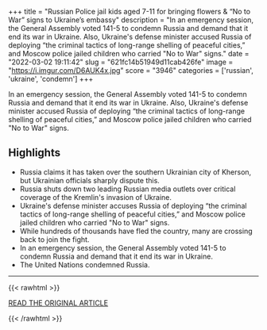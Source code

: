+++
title = "Russian Police jail kids aged 7-11 for bringing flowers &amp; “No to War” signs to Ukraine’s embassy"
description = "In an emergency session, the General Assembly voted 141-5 to condemn Russia and demand that it end its war in Ukraine. Also, Ukraine's defense minister accused Russia of deploying “the criminal tactics of long-range shelling of peaceful cities,” and Moscow police jailed children who carried \"No to War\" signs."
date = "2022-03-02 19:11:42"
slug = "621fc14b51949d11cab426fe"
image = "https://i.imgur.com/D6AUK4x.jpg"
score = "3946"
categories = ['russian', 'ukraine', 'condemn']
+++

In an emergency session, the General Assembly voted 141-5 to condemn Russia and demand that it end its war in Ukraine. Also, Ukraine's defense minister accused Russia of deploying “the criminal tactics of long-range shelling of peaceful cities,” and Moscow police jailed children who carried \"No to War\" signs.

## Highlights

- Russia claims it has taken over the southern Ukrainian city of Kherson, but Ukrainian officials sharply dispute this.
- Russia shuts down two leading Russian media outlets over critical coverage of the Kremlin's invasion of Ukraine.
- Ukraine's defense minister accuses Russia of deploying “the criminal tactics of long-range shelling of peaceful cities,” and Moscow police jailed children who carried "No to War" signs.
- While hundreds of thousands have fled the country, many are crossing back to join the fight.
- In an emergency session, the General Assembly voted 141-5 to condemn Russia and demand that it end its war in Ukraine.
- The United Nations condemned Russia.

---

{{< rawhtml >}}
  <p class="article-category">
    <a target="_blank" href="https://www.npr.org/live-updates/russia-strikes-ukraine-cities-death-toll#russian-police-jail-kids-who-took-flowers-and-no-to-war-signs-to-ukraines-embassy">READ THE ORIGINAL ARTICLE</a>
  </p>
{{< /rawhtml >}}
